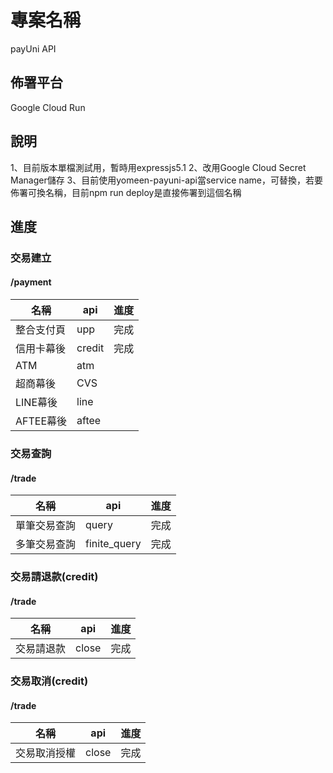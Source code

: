 # 專案名稱
payUni API

## 佈署平台
Google Cloud Run 

## 說明
1、目前版本單檔測試用，暫時用expressjs5.1
2、改用Google Cloud Secret Manager儲存
3、目前使用yomeen-payuni-api當service name，可替換，若要佈署可換名稱，目前npm run deploy是直接佈署到這個名稱

## 進度

### 交易建立
#### /payment

| 名稱      | api           | 進度 |
|---------|---------------|----|
| 整合支付頁   | upp           | 完成 |
| 信用卡幕後   | credit        | 完成 |
| ATM     | atm           |    |
| 超商幕後    | CVS           |    |
| LINE幕後  | line          |    |
| AFTEE幕後 | aftee         |    |

### 交易查詢
#### /trade

| 名稱     | api          | 進度 |
|--------|--------------|----|
| 單筆交易查詢 | query        | 完成 |
| 多筆交易查詢 | finite_query | 完成 |

### 交易請退款(credit)
#### /trade

| 名稱      | api    | 進度 |
|---------|--------|----|
| 交易請退款   | close  | 完成 |

### 交易取消(credit)
#### /trade

| 名稱      | api    | 進度 |
|---------|--------|----|
| 交易取消授權   | close  | 完成 |
